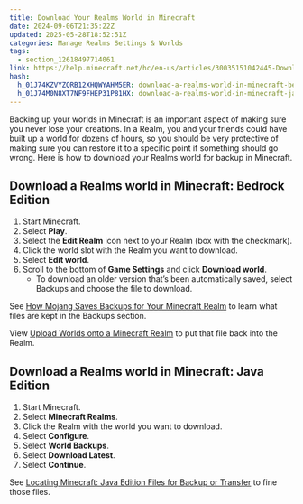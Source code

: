 ```yaml
---
title: Download Your Realms World in Minecraft
date: 2024-09-06T21:35:22Z
updated: 2025-05-28T18:52:51Z
categories: Manage Realms Settings & Worlds
tags:
  - section_12618497714061
link: https://help.minecraft.net/hc/en-us/articles/30035151042445-Download-Your-Realms-World-in-Minecraft
hash:
  h_01J74KZVYZQRB12XHQWYAHM5ER: download-a-realms-world-in-minecraft-bedrock-edition
  h_01J74M0N8XT7NF9FHEP31P81HX: download-a-realms-world-in-minecraft-java-edition
---
```


Backing up your worlds in Minecraft is an important aspect of making sure you never lose your creations. In a Realm, you and your friends could have built up a world for dozens of hours, so you should be very protective of making sure you can restore it to a specific point if something should go wrong. Here is how to download your Realms world for backup in Minecraft.

## Download a Realms world in Minecraft: Bedrock Edition

1.  Start Minecraft.
2.  Select **Play**.
3.  Select the **Edit Realm** icon next to your Realm (box with the checkmark).
4.  Click the world slot with the Realm you want to download.
5.  Select **Edit world**.
6.  Scroll to the bottom of **Game Settings** and click **Download world**.
    - To download an older version that’s been automatically saved, select Backups and choose the file to download.

See [How Mojang Saves Backups for Your Minecraft Realm](./How-Mojang-Saves-Backups-for-Your-Minecraft-Realm.md) to learn what files are kept in the Backups section.

View [Upload Worlds onto a Minecraft Realm](./Upload-Worlds-onto-a-Minecraft-Realm.md) to put that file back into the Realm.

## Download a Realms world in Minecraft: Java Edition

1.  Start Minecraft.
2.  Select **Minecraft Realms**.
3.  Click the Realm with the world you want to download.
4.  Select **Configure**.
5.  Select **World Backups**.
6.  Select **Download Latest**.
7.  Select **Continue**.

See [Locating Minecraft: Java Edition Files for Backup or Transfer](../Backup-Restore/Locating-Minecraft-Java-Edition-Files-for-Backup-or-Transfer.md) to fine those files.
